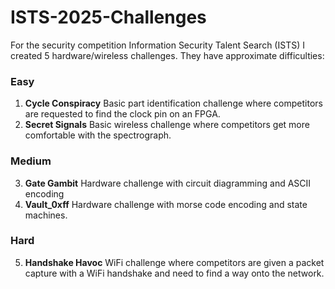 # ISTS-2025-Challenges
For the security competition Information Security Talent Search (ISTS) I created 5 hardware/wireless challenges. They have approximate difficulties:
### Easy
1. **Cycle Conspiracy**
    Basic part identification challenge where competitors are requested to find the clock pin on an FPGA.
2. **Secret Signals**
    Basic wireless challenge where competitors get more comfortable with the spectrograph.
### Medium
3. **Gate Gambit**
    Hardware challenge with circuit diagramming and ASCII encoding
4. **Vault_0xff**
    Hardware challenge with morse code encoding and state machines.
### Hard
5. **Handshake Havoc**
    WiFi challenge where competitors are given a packet capture with a WiFi handshake and need to find a way onto the network.